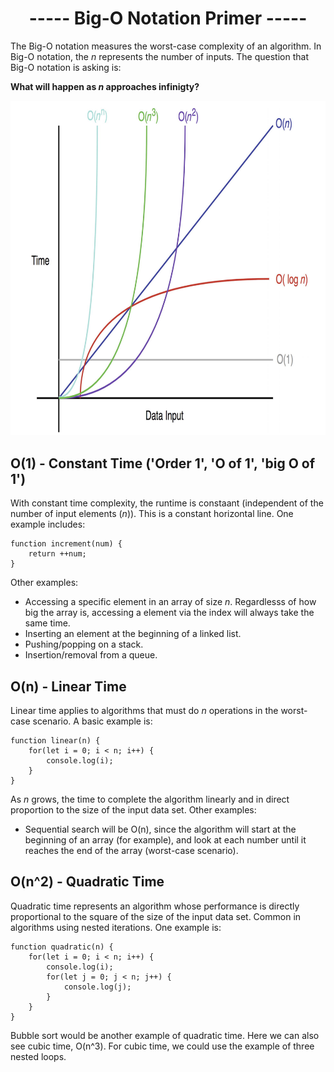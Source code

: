 <h1 align=center>----- Big-O Notation Primer -----</h1>

The Big-O notation measures the worst-case complexity of an algorithm. In Big-O notation, the _n_ represents the number of inputs. The question that Big-O notation is asking is:

**What will happen as _n_ approaches infinigty?**

<p align=center><img src="https://github.com/mhjarvis/web-dev-notes/blob/main/images/big-o.png" width="800"></p>

## O(1) - Constant Time ('Order 1', 'O of 1', 'big O of 1')
With constant time complexity, the runtime is constaant (independent of the number of input elements (_n_)). This is a constant horizontal line. One example includes:

    function increment(num) {
        return ++num;
    }

Other examples:
* Accessing a specific element in an array of size _n_. Regardlesss of how big the array is, accessing a element via the index will always take the same time.
* Inserting an element at the beginning of a linked list. 
* Pushing/popping on a stack.
* Insertion/removal from a queue.

## O(n) - Linear Time 
Linear time applies to algorithms that must do _n_ operations in the worst-case scenario. A basic example is:

    function linear(n) {
        for(let i = 0; i < n; i++) {
            console.log(i);
        }
    }

As _n_ grows, the time to complete the algorithm linearly and in direct proportion to the size of the input data set. Other examples:
* Sequential search will be O(n), since the algorithm will start at the beginning of an array (for example), and look at each number until it reaches the end of the array (worst-case scenario). 

## O(n^2) - Quadratic Time
Quadratic time represents an algorithm whose performance is directly proportional to the square of the size of the input data set. Common in algorithms using nested iterations. One example is:

    function quadratic(n) {
        for(let i = 0; i < n; i++) {
            console.log(i);
            for(let j = 0; j < n; j++) {
                console.log(j);
            }
        }
    }

Bubble sort would be another example of quadratic time. Here we can also see cubic time, O(n^3). For cubic time, we could use the example of three nested loops.












